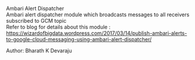 Ambari Alert Dispatcher <br/>
Ambari alert dispatcher module which broadcasts messages to all receivers subscribed to GCM topic <br/>
Refer to blog for details about this module : https://wizardofbigdata.wordpress.com/2017/03/14/publish-ambari-alerts-to-google-cloud-messaging-using-ambari-alert-dispatcher/ <br/>

Author: Bharath K Devaraju<br/>

